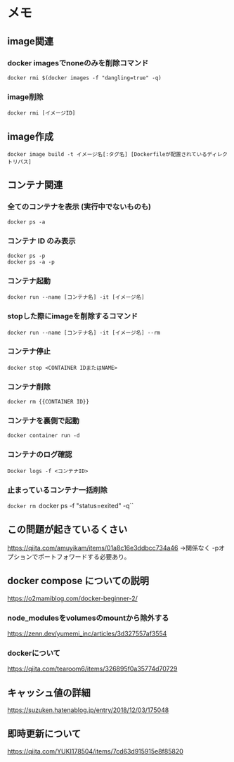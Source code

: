 # メモ

## image関連

### docker imagesでnoneのみを削除コマンド
`docker rmi $(docker images -f "dangling=true" -q)`

### image削除
`docker rmi [イメージID]`

## image作成
`docker image build -t イメージ名[:タグ名] [Dockerfileが配置されているディレクトリパス]`

## コンテナ関連

### 全てのコンテナを表示 (実行中でないものも)
`docker ps -a`

### コンテナ ID のみ表示
`docker ps -p`  
`docker ps -a -p`

### コンテナ起動
`docker run --name [コンテナ名] -it [イメージ名]`

### stopした際にimageを削除するコマンド
`docker run --name [コンテナ名] -it [イメージ名] --rm`

### コンテナ停止
`docker stop <CONTAINER IDまたはNAME>`

### コンテナ削除
`docker rm {{CONTAINER ID}}`

### コンテナを裏側で起動
`docker container run -d`

### コンテナのログ確認
`Docker logs -f <コンテナID>`

### 止まっているコンテナ一括削除
`docker rm `docker ps -f "status=exited" -q``

## この問題が起きているくさい
https://qiita.com/amuyikam/items/01a8c16e3ddbcc734a46
→関係なく -pオプションでポートフォワードする必要あり。

## docker compose についての説明
https://o2mamiblog.com/docker-beginner-2/

### node_modulesをvolumesのmountから除外する
https://zenn.dev/yumemi_inc/articles/3d327557af3554

### dockerについて
https://qiita.com/tearoom6/items/326895f0a35774d70729

## キャッシュ値の詳細
https://suzuken.hatenablog.jp/entry/2018/12/03/175048

## 即時更新について
https://qiita.com/YUKI178504/items/7cd63d915915e8f85820
